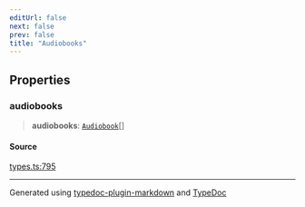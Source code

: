 ```yaml
---
editUrl: false
next: false
prev: false
title: "Audiobooks"
---
```


## Properties

### audiobooks

> **audiobooks**: [`Audiobook`](/api/interfaces/audiobook/)[]

#### Source

[types.ts:795](https://github.com/fostertheweb/spotify-web-sdk/blob/b2835c1/src/types.ts#L795)

***

Generated using [typedoc-plugin-markdown](https://www.npmjs.com/package/typedoc-plugin-markdown) and [TypeDoc](https://typedoc.org/)
